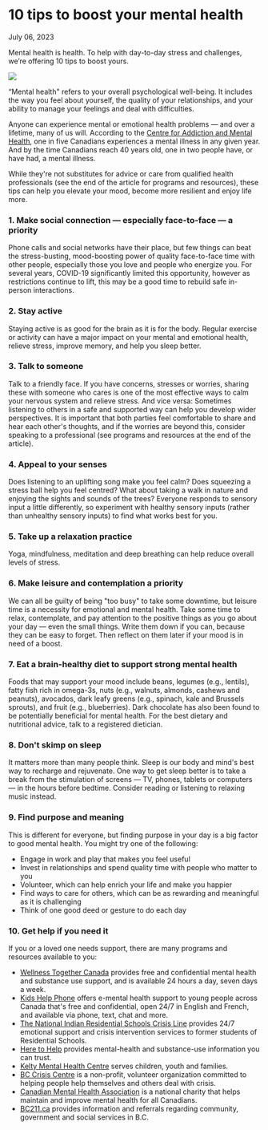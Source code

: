 # 10 tips to boost your mental health

July 06, 2023

Mental health is health. To help with day-to-day stress and challenges, we’re offering 10 tips to boost yours.

![](http://www.bcmhsus.ca/stories/PublishingImages/10_tips_website.png)

​“Mental health" refers to your overall psychological well-being. It includes the way you feel about yourself, the quality of your relationships, and your ability to manage your feelings and deal with difficulties.

Anyone can experience mental or emotional health problems — and over a lifetime, many of us will. According to the  [Centre for Addiction and Mental Health](https://www.camh.ca/en/driving-change/the-crisis-is-real/mental-health-statistics#:~:text=Prevalence%2cCanadians%20experiences%20a%20mental%20illness.&text=By%20the%20time%20Canadians%20reach%2chave%20had%20%E2%80%93%20a%20mental%20illness.), one in five Canadians experiences a mental illness in any given year. And by the time Canadians reach 40 years old, one in two people have, or have had, a mental illness.

While they're not substitutes for advice or care from qualified health professionals (see the end of the article for programs and resources), these tips can help you elevate your mood, become more resilient and enjoy life more.

### 1. Make social connection — especially face-to-face — a priority

Phone calls and social networks have their place, but few things can beat the stress-busting, mood-boosting power of quality face-to-face time with other people, especially those you love and people who energize you. For several years, COVID-19 significantly limited this opportunity, however as restrictions continue to lift, this may be a good time to rebuild safe in-person interactions.

### 2. Stay active

Staying active is as good for the brain as it is for the body. Regular exercise or activity can have a major impact on your mental and emotional health, relieve stress, improve memory, and help you sleep better.

### 3. Talk to someone  

Talk to a friendly face. If you have concerns, stresses or worries, sharing these with someone who cares is one of the most effective ways to calm your nervous system and relieve stress. And vice versa: Sometimes listening to others in a safe and supported way can help you develop wider perspectives. It is important that both parties feel comfortable to share and hear each other's thoughts, and if the worries are beyond this, consider speaking to a professional (see programs and resources at the end of the article).  

### 4. Appeal to your senses

Does listening to an uplifting song make you feel calm? Does squeezing a stress ball help you feel centred? What about taking a walk in nature and enjoying the sights and sounds of the trees? Everyone responds to sensory input a little differently, so experiment with healthy sensory inputs (rather than unhealthy sensory inputs) to find what works best for you.

### 5. Take up a relaxation practice

Yoga, mindfulness, meditation and deep breathing can help reduce overall levels of stress.  

### 6. Make leisure and contemplation a priority  

We can all be guilty of being "too busy" to take some downtime, but leisure time is a necessity for emotional and mental health. Take some time to relax, contemplate, and pay attention to the positive things as you go about your day — even the small things. Write them down if you can, because they can be easy to forget. Then reflect on them later if your mood is in need of a boost.

### 7. Eat a brain-healthy diet to support strong mental health

Foods that may support your mood include beans, legumes (e.g., lentils), fatty fish rich in omega-3s, nuts (e.g., walnuts, almonds, cashews and peanuts), avocados, dark leafy greens (e.g., spinach, kale and Brussels sprouts), and fruit (e.g., blueberries). Dark chocolate has also been found to be potentially beneficial for mental health. For the best dietary and nutritional advice, talk to a registered dietician.

### 8. Don't skimp on sleep  

It matters more than many people think. Sleep is our body and mind's best way to recharge and rejuvenate. One way to get sleep better is to take a break from the stimulation of screens — TV, phones, tablets or computers — in the hours before bedtime. Consider reading or listening to relaxing music instead.  

### 9. Find purpose and meaning

This is different for everyone, but finding purpose in your day is a big factor to good mental health. You might try one of the following:

-   Engage in work and play that makes you feel useful
-   Invest in relationships and spend quality time with people who matter to you
-   Volunteer, which can help enrich your life and make you happier
-   Find ways to care for others, which can be as rewarding and meaningful as it is challenging
-   Think of one good deed or gesture to do each day

### 10. Get help if you need it

If you or a loved one needs support, there are many programs and resources available to you:

-   [Wellness Together Canada](https://www.wellnesstogether.ca/en-CA/crisis) provides free and confidential mental health and substance use support, and is available 24 hours a day, seven days a week.
-   [Kids Help Phone](https://kidshelpphone.ca/need-help-now-text-us/) offers e-mental health support to young people across Canada that's free and confidential, open 24/7 in English and French, and available via phone, text, chat and more.
-   [The National Indian Residential Schools Crisis Line](https://www.sac-isc.gc.ca/eng/1581971225188/1581971250953) provides 24/7 emotional support and crisis intervention services to former students of Residential Schools.
-   [Here to Help](http://www.heretohelp.bc.ca/) provides mental-health and substance-use information you can trust.
-   [Kelty Mental Health Centre](https://keltymentalhealth.ca/) serves children, youth and families.
-   [BC Crisis Centre](https://crisiscentre.bc.ca/) is a non-profit, volunteer organization committed to helping people help themselves and others deal with crisis.
-   [Canadian Mental Health Association](https://cmha.bc.ca/) is a national charity that helps maintain and improve mental health for all Canadians.
-   [BC211.ca](http://www.bc211.ca/) provides information and referrals regarding community, government and social services in B.C.​​